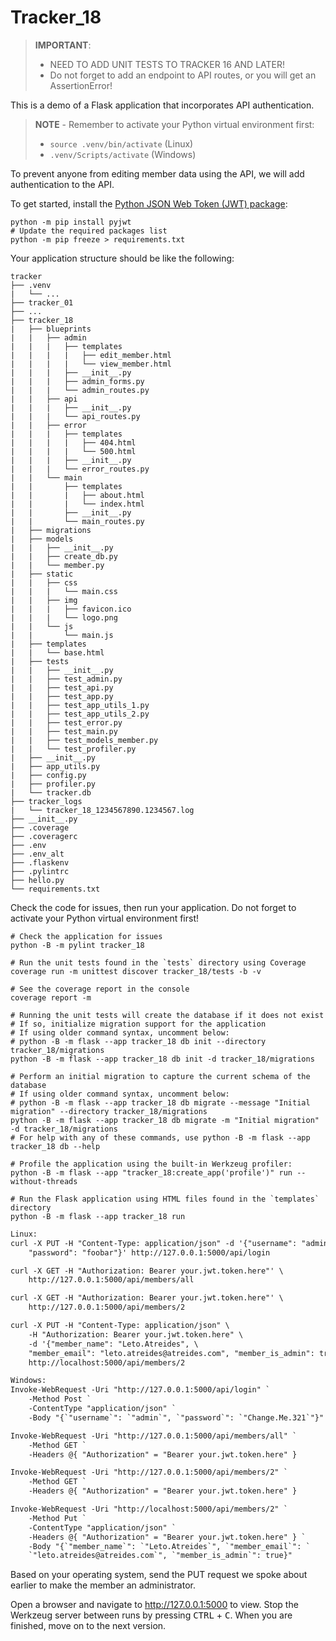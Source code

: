 # Tracker_18

> **IMPORTANT**:
> - NEED TO ADD UNIT TESTS TO TRACKER 16 AND LATER!
> - Do not forget to add an endpoint to API routes, or you will get an AssertionError!

This is a demo of a Flask application that incorporates API authentication.

> **NOTE** - Remember to activate your Python virtual environment first:
>
> - `source .venv/bin/activate` (Linux)
> - `.venv/Scripts/activate` (Windows)

To prevent anyone from editing member data using the API, we will add authentication to the API.

To get started, install the [Python JSON Web Token (JWT) package](https://pyjwt.readthedocs.io):

```shell
python -m pip install pyjwt
# Update the required packages list
python -m pip freeze > requirements.txt
```

Your application structure should be like the following:

```text
tracker
├── .venv
|   └── ...
├── tracker_01
├── ...
├── tracker_18
|   ├── blueprints
|   |   ├── admin
|   |   |   ├── templates
|   |   |   |   ├── edit_member.html
|   |   |   |   └── view_member.html
|   |   |   ├── __init__.py
|   |   |   ├── admin_forms.py
|   |   |   └── admin_routes.py
|   |   ├── api
|   |   |   ├── __init__.py
|   |   |   └── api_routes.py
|   |   ├── error
|   |   |   ├── templates
|   |   |   |   ├── 404.html
|   |   |   |   └── 500.html
|   |   |   ├── __init__.py
|   |   |   └── error_routes.py
|   |   └── main
|   |       ├── templates
|   |       |   ├── about.html
|   |       |   └── index.html
|   |       ├── __init__.py
|   |       └── main_routes.py
|   ├── migrations
|   ├── models
|   |   ├── __init__.py
|   |   ├── create_db.py
|   |   └── member.py
|   ├── static
|   |   ├── css
|   |   |   └── main.css
|   |   ├── img
|   |   |   ├── favicon.ico
|   |   |   └── logo.png
|   |   └── js
|   |       └── main.js
|   ├── templates
|   |   └── base.html
|   ├── tests
|   |   ├── __init__.py
|   |   ├── test_admin.py
|   |   ├── test_api.py
|   |   ├── test_app.py
|   |   ├── test_app_utils_1.py
|   |   ├── test_app_utils_2.py
|   |   ├── test_error.py
|   |   ├── test_main.py
|   |   ├── test_models_member.py
|   |   └── test_profiler.py
|   ├── __init__.py
|   ├── app_utils.py
|   ├── config.py
|   ├── profiler.py
|   └── tracker.db
├── tracker_logs
|   └── tracker_18_1234567890.1234567.log
├── __init__.py
├── .coverage
├── .coveragerc
├── .env
├── .env_alt
├── .flaskenv
├── .pylintrc
├── hello.py
└── requirements.txt
```

Check the code for issues, then run your application. Do not forget to activate your Python virtual environment first!

```shell
# Check the application for issues
python -B -m pylint tracker_18

# Run the unit tests found in the `tests` directory using Coverage
coverage run -m unittest discover tracker_18/tests -b -v

# See the coverage report in the console
coverage report -m

# Running the unit tests will create the database if it does not exist
# If so, initialize migration support for the application
# If using older command syntax, uncomment below:
# python -B -m flask --app tracker_18 db init --directory tracker_18/migrations
python -B -m flask --app tracker_18 db init -d tracker_18/migrations

# Perform an initial migration to capture the current schema of the database
# If using older command syntax, uncomment below:
# python -B -m flask --app tracker_18 db migrate --message "Initial migration" --directory tracker_18/migrations
python -B -m flask --app tracker_18 db migrate -m "Initial migration" -d tracker_18/migrations
# For help with any of these commands, use python -B -m flask --app tracker_18 db --help

# Profile the application using the built-in Werkzeug profiler:
python -B -m flask --app "tracker_18:create_app('profile')" run --without-threads

# Run the Flask application using HTML files found in the `templates` directory
python -B -m flask --app tracker_18 run
```

```txt
Linux:
curl -X PUT -H "Content-Type: application/json" -d '{"username": "admin", \
    "password": "foobar"}' http://127.0.0.1:5000/api/login

curl -X GET -H "Authorization: Bearer your.jwt.token.here"' \
    http://127.0.0.1:5000/api/members/all

curl -X GET -H "Authorization: Bearer your.jwt.token.here"' \
    http://127.0.0.1:5000/api/members/2

curl -X PUT -H "Content-Type: application/json" \
    -H "Authorization: Bearer your.jwt.token.here" \
    -d '{"member_name": "Leto.Atreides", \
    "member_email": "leto.atreides@atreides.com", "member_is_admin": true}' \
    http://localhost:5000/api/members/2

Windows:
Invoke-WebRequest -Uri "http://127.0.0.1:5000/api/login" `
    -Method Post `
    -ContentType "application/json" `
    -Body "{`"username`": `"admin`", `"password`": `"Change.Me.321`"}"

Invoke-WebRequest -Uri "http://127.0.0.1:5000/api/members/all" `
    -Method GET `
    -Headers @{ "Authorization" = "Bearer your.jwt.token.here" }

Invoke-WebRequest -Uri "http://127.0.0.1:5000/api/members/2" `
    -Method GET `
    -Headers @{ "Authorization" = "Bearer your.jwt.token.here" }

Invoke-WebRequest -Uri "http://localhost:5000/api/members/2" `
    -Method Put `
    -ContentType "application/json" `
    -Headers @{ "Authorization" = "Bearer your.jwt.token.here" } `
    -Body "{`"member_name`": `"Leto.Atreides`", `"member_email`": `
    `"leto.atreides@atreides.com`", `"member_is_admin`": true}"
```

Based on your operating system, send the PUT request we spoke about earlier to make the member an administrator.

Open a browser and navigate to <http://127.0.0.1:5000> to view. Stop the Werkzeug server between runs by pressing <kbd>CTRL</kbd> +  <kbd>C</kbd>. When you are finished, move on to the next version.
